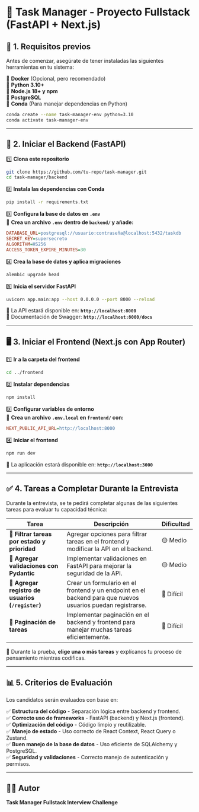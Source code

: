 # 📝 Task Manager - Proyecto Fullstack (FastAPI + Next.js)

## **📌 1. Requisitos previos**  

Antes de comenzar, asegúrate de tener instaladas las siguientes herramientas en tu sistema:

🔹 **Docker** (Opcional, pero recomendado)  
🔹 **Python 3.10+**  
🔹 **Node.js 18+ y npm**  
🔹 **PostgreSQL**  
🔹 **Conda** (Para manejar dependencias en Python)  

```sh
conda create --name task-manager-env python=3.10
conda activate task-manager-env
```

---

## **🚀 2. Iniciar el Backend (FastAPI)**  

1️⃣ **Clona este repositorio**  
```sh
git clone https://github.com/tu-repo/task-manager.git
cd task-manager/backend
```

2️⃣ **Instala las dependencias con Conda**  
```sh
pip install -r requirements.txt
```

3️⃣ **Configura la base de datos en `.env`**  
📌 **Crea un archivo `.env` dentro de `backend/` y añade:**  
```ini
DATABASE_URL=postgresql://usuario:contraseña@localhost:5432/taskdb
SECRET_KEY=supersecreto
ALGORITHM=HS256
ACCESS_TOKEN_EXPIRE_MINUTES=30
```

4️⃣ **Crea la base de datos y aplica migraciones**  
```sh
alembic upgrade head
```

5️⃣ **Inicia el servidor FastAPI**  
```sh
uvicorn app.main:app --host 0.0.0.0 --port 8000 --reload
```

📌 La API estará disponible en: **`http://localhost:8000`**  
📌 Documentación de Swagger: **`http://localhost:8000/docs`**  

---

## **🖥️ 3. Iniciar el Frontend (Next.js con App Router)**  

1️⃣ **Ir a la carpeta del frontend**  
```sh
cd ../frontend
```

2️⃣ **Instalar dependencias**  
```sh
npm install
```

3️⃣ **Configurar variables de entorno**  
📌 **Crea un archivo `.env.local` en `frontend/` con:**  
```ini
NEXT_PUBLIC_API_URL=http://localhost:8000
```

4️⃣ **Iniciar el frontend**  
```sh
npm run dev
```

📌 La aplicación estará disponible en: **`http://localhost:3000`**  

---

## **✅ 4. Tareas a Completar Durante la Entrevista**  

Durante la entrevista, se te pedirá completar algunas de las siguientes tareas para evaluar tu capacidad técnica:

| **Tarea** | **Descripción** | **Dificultad** |
|-----------|---------------|---------------|
| 🔹 **Filtrar tareas por estado y prioridad** | Agregar opciones para filtrar tareas en el frontend y modificar la API en el backend. | 🟡 Medio |
| 🔹 **Agregar validaciones con Pydantic** | Implementar validaciones en FastAPI para mejorar la seguridad de la API. | 🟡 Medio |
| 🔹 **Agregar registro de usuarios (`/register`)** | Crear un formulario en el frontend y un endpoint en el backend para que nuevos usuarios puedan registrarse. | 🔴 Difícil |
| 🔹 **Paginación de tareas** | Implementar paginación en el backend y frontend para manejar muchas tareas eficientemente. | 🔴 Difícil |

📌 Durante la prueba, **elige una o más tareas** y explícanos tu proceso de pensamiento mientras codificas.  

---

## **📊 5. Criterios de Evaluación**  

Los candidatos serán evaluados con base en:  

✅ **Estructura del código** - Separación lógica entre backend y frontend.  
✅ **Correcto uso de frameworks** - FastAPI (backend) y Next.js (frontend).  
✅ **Optimización del código** - Código limpio y reutilizable.  
✅ **Manejo de estado** - Uso correcto de React Context, React Query o Zustand.  
✅ **Buen manejo de la base de datos** - Uso eficiente de SQLAlchemy y PostgreSQL.  
✅ **Seguridad y validaciones** - Correcto manejo de autenticación y permisos.  

---

## **👨‍💻 Autor**
**Task Manager Fullstack Interview Challenge** 
